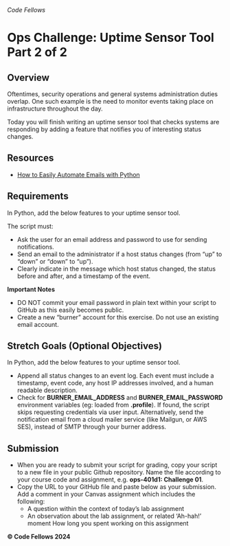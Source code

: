 *Code Fellows*

# Ops Challenge: Uptime Sensor Tool Part 2 of 2

## Overview

Oftentimes, security operations and general systems administration duties overlap. One such example is the need to monitor events taking place on infrastructure throughout the day.

Today you will finish writing an uptime sensor tool that checks systems are responding by adding a feature that notifies you of interesting status changes.

## Resources

- [How to Easily Automate Emails with Python](https://towardsdatascience.com/how-to-easily-automate-emails-with-python-8b476045c151)

## Requirements
In Python, add the below features to your uptime sensor tool.

The script must:

- Ask the user for an email address and password to use for sending notifications.
- Send an email to the administrator if a host status changes (from “up” to “down” or “down” to “up”).
- Clearly indicate in the message which host status changed, the status before and after, and a timestamp of the event.

**Important Notes**

- DO NOT commit your email password in plain text within your script to GitHub as this easily becomes public.
- Create a new “burner” account for this exercise. Do not use an existing email account.

## Stretch Goals (Optional Objectives)

In Python, add the below features to your uptime sensor tool.

- Append all status changes to an event log. Each event must include a timestamp, event code, any host IP addresses involved, and a human readable description.
- Check for **BURNER_EMAIL_ADDRESS** and **BURNER_EMAIL_PASSWORD** environment variables (eg: loaded from **.profile**). If found, the script skips requesting credentials via user input.
Alternatively, send the notification email from a cloud mailer service (like Mailgun, or AWS SES), instead of SMTP through your burner address.
## Submission
- When you are ready to submit your script for grading, copy your script to a new file in your public Github repository. Name the file according to your course code and assignment, e.g. **ops-401d1: Challenge 01**.
- Copy the URL to your GitHub file and paste below as your submission. Add a comment in your Canvas assignment which includes the following:
    - A question within the context of today’s lab assignment
    - An observation about the lab assignment, or related ‘Ah-hah!’ moment
How long you spent working on this assignment

**© Code Fellows 2024**